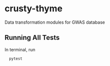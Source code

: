 # crusty-thyme

Data transformation modules for GWAS database

## Running All Tests

In terminal, run
```bash
  pytest
```